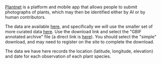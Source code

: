 [Plantnet](https://plantnet.org/en) is a platform and mobile app that allows people
to submit photographs of plants, which may then be identified either by
AI or by human contributors.  

The data are available [here](https://www.gbif.org/publisher/da86174a-a605-43a4-a5e8-53d484152cd3),
and specifically we will use the smaller set of more curated data 
[here](https://www.gbif.org/dataset/7a3679ef-5582-4aaa-81f0-8c2545cafc81).  Use the download
link and select the "GBIF annotated archive" file (a direct link is
[here](https://www.gbif.org/occurrence/download?dataset_key=7a3679ef-5582-4aaa-81f0-8c2545cafc81)).
You should select the "simple" download, and may need to register on the site to complete
the download.

The data we have here records the location (latitude, longitude,
elevation) and date for each observation of each plant species. 
